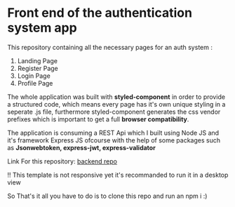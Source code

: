 # Front end of the authentication system app

This repository containing all the necessary pages for an auth system :
  1. Landing Page
  2. Register Page
  3. Login Page
  4. Profile Page

The whole application was built with **styled-component** in order to provide a structured code, which means every page has it's own unique styling in a seperate .js file, furthermore styled-component generates the css vendor prefixes which is important to get a full **browser compatibility**.

The application is consuming a REST Api which I built using Node JS and it's framework Express JS ofcourse with the help of some packages such as **Jsonwebtoken, express-jwt, express-validator**

Link For this repository: [backend repo](https://github.com/Yassir-kensouss/auth-backend.git)

!! This template is not responsive yet it's recommanded to run it in a desktop view

So That's it all you have to do is to clone this repo and run an npm i :)
